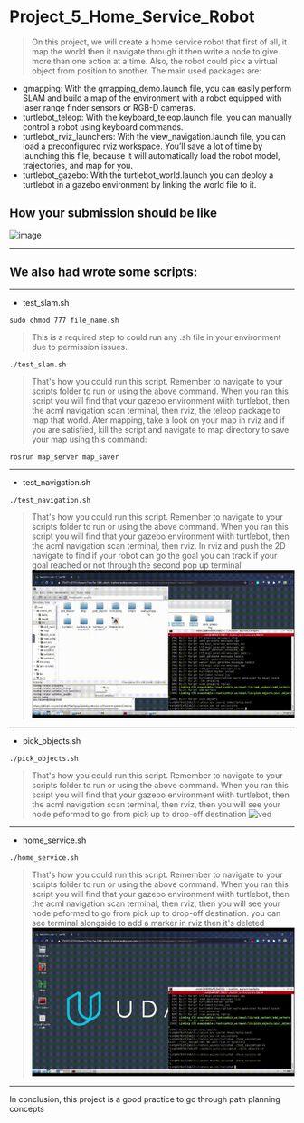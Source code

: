 # Project_5_Home_Service_Robot
> On this project, we will create a home service robot that first of all, it map the world then it navigate through it then write a node to give more than one action at a time. Also, the robot could pick a virtual object from position to another.
> The main used packages are:
*  gmapping: With the gmapping_demo.launch file, you can easily perform SLAM and build a map of the environment with a robot equipped with laser range finder sensors or RGB-D cameras.
* turtlebot_teleop: With the keyboard_teleop.launch file, you can manually control a robot using keyboard commands.
* turtlebot_rviz_launchers: With the view_navigation.launch file, you can load a preconfigured rviz workspace. You’ll save a lot of time by launching this file, because it will  automatically load the robot model, trajectories, and map for you.
* turtlebot_gazebo: With the turtlebot_world.launch you can deploy a turtlebot in a gazebo environment by linking the world file to it.
## How your submission should be like
![image](https://user-images.githubusercontent.com/42812924/113694035-8ba25380-96cf-11eb-963b-adac7d5f2156.png)
***
## We also had wrote some scripts:
***
* test_slam.sh
```
sudo chmod 777 file_name.sh
```
> This is a required step to could run any .sh file in your environment due to permission issues.

```
./test_slam.sh
```
> That's how you could run this script. Remember to navigate to your scripts folder to run or using the above command. When you ran this script you will find that your gazebo environment wiith turtlebot, then the acml navigation scan terminal, then rviz, the teleop package to map that world. Ater mapping, take a look on your map in rviz and if you are satisfied, kill the script and navigate to map directory to save your map using this command:
```
rosrun map_server map_saver
```
***
* test_navigation.sh

```
./test_navigation.sh
```
> That's how you could run this script. Remember to navigate to your scripts folder to run or using the above command. When you ran this script you will find that your gazebo environment wiith turtlebot, then the acml navigation scan terminal, then rviz. In rviz and push the 2D navigate to find if your robot can go the goal you can track if your goal reached or not through the second pop up terminal
![ved](./gifs/test_nav.gif)
***
* pick_objects.sh

```
./pick_objects.sh
```
> That's how you could run this script. Remember to navigate to your scripts folder to run or using the above command. When you ran this script you will find that your gazebo environment wiith turtlebot, then the acml navigation scan terminal, then rviz, then you will see your node peformed to go from pick up to drop-off destination
![ved](./gifs/pick_objects.gif)
***

* home_service.sh

```
./home_service.sh
```
> That's how you could run this script. Remember to navigate to your scripts folder to run or using the above command. When you ran this script you will find that your gazebo environment wiith turtlebot, then the acml navigation scan terminal, then rviz, then you will see your node peformed to go from pick up to drop-off destination. you can see terminal alongside to add a marker in rviz then it's deleted
![ved](./gifs/home_service.gif)
***
In conclusion, this project is a good practice to go through path planning concepts
